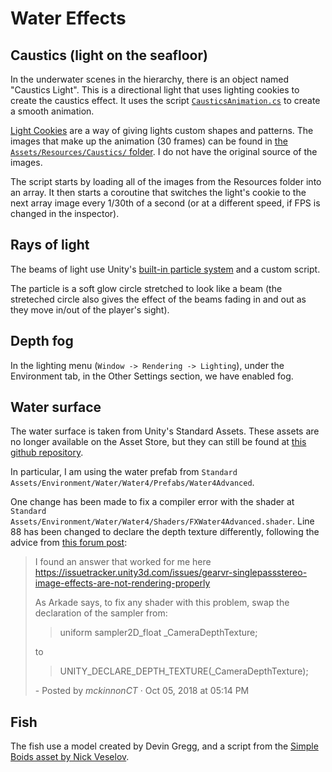 # Water Effects

## Caustics (light on the seafloor)
In the underwater scenes in the hierarchy, there is an object named "Caustics Light". This is a directional light that uses lighting cookies to create the caustics effect. It uses the script [`CausticsAnimation.cs`](./../Dumpling%20Manatee%20Simulation/Assets/CausticsAnimation.cs) to create a smooth animation.

[Light Cookies](https://docs.unity3d.com/Manual/Cookies.html) are a way of giving lights custom shapes and patterns. The images that make up the animation (30 frames) can be found in [the `Assets/Resources/Caustics/` folder](./../Dumpling%20Manatee%20Simulation/Assets/Resources/Caustics/).
I do not have the original source of the images.

The script starts by loading all of the images from the Resources folder into an array.
It then starts a coroutine that switches the light's cookie to the next array image every
1/30th of a second (or at a different speed, if FPS is changed in the inspector).

## Rays of light
The beams of light use Unity's [built-in particle system](https://docs.unity3d.com/Manual/Built-inParticleSystem.html) and a custom script.

The particle is a soft glow circle stretched to look like a beam (the streteched circle also gives the effect of the beams fading in and out as they move in/out of the player's sight).

## Depth fog
In the lighting menu (`Window -> Rendering -> Lighting`), under the Environment tab, in
the Other Settings section, we have enabled fog.

## Water surface
The water surface is taken from Unity's Standard Assets. These assets are no longer available on the Asset Store, but they can still be found at [this github repository](https://github.com/jamschutz/Unity-Standard-Assets).

In particular, I am using the water prefab from `Standard Assets/Environment/Water/Water4/Prefabs/Water4Advanced`.

One change has been made to fix a compiler error with the shader at `Standard Assets/Environment/Water/Water4/Shaders/FXWater4Advanced.shader`. Line 88 has been changed to declare the depth texture differently, following the advice from [this forum post](https://answers.unity.com/questions/1529224/opengles3-fails-to-compile-shaders-hiddenpost-fx-f.html):
> I found an answer that worked for me here https://issuetracker.unity3d.com/issues/gearvr-singlepassstereo-image-effects-are-not-rendering-properly
>
> As Arkade says, to fix any shader with this problem, swap the declaration of the sampler from:
>
> >   uniform sampler2D_float _CameraDepthTexture;
>
> to
>
> >   UNITY_DECLARE_DEPTH_TEXTURE(_CameraDepthTexture);
>
> \- Posted by *mckinnonCT* · Oct 05, 2018 at 05:14 PM 


## Fish
The fish use a model created by Devin Gregg, and a script from the [Simple Boids asset by Nick Veselov](https://assetstore.unity.com/packages/3d/characters/animals/simple-boids-flocks-of-birds-fish-and-insects-164188).